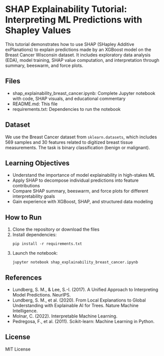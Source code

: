 # SHAP Explainability Tutorial: Interpreting ML Predictions with Shapley Values

This tutorial demonstrates how to use SHAP (SHapley Additive exPlanations) to explain predictions made by an XGBoost model on the Breast Cancer Wisconsin dataset. It includes exploratory data analysis (EDA), model training, SHAP value computation, and interpretation through summary, beeswarm, and force plots.

## Files

- shap_explainability_breast_cancer.ipynb: Complete Jupyter notebook with code, SHAP visuals, and educational commentary
- README.md: This file
- requirements.txt: Dependencies to run the notebook

## Dataset

We use the Breast Cancer dataset from `sklearn.datasets`, which includes 569 samples and 30 features related to digitized breast tissue measurements. The task is binary classification (benign or malignant).

## Learning Objectives

- Understand the importance of model explainability in high-stakes ML
- Apply SHAP to decompose individual predictions into feature contributions
- Compare SHAP summary, beeswarm, and force plots for different interpretability goals
- Gain experience with XGBoost, SHAP, and structured data modeling

## How to Run

1. Clone the repository or download the files
2. Install dependencies:
   ```
   pip install -r requirements.txt
   ```
3. Launch the notebook:
   ```
   jupyter notebook shap_explainability_breast_cancer.ipynb
   ```

## References

- Lundberg, S. M., & Lee, S.-I. (2017). A Unified Approach to Interpreting Model Predictions. NeurIPS.
- Lundberg, S. M., et al. (2020). From Local Explanations to Global Understanding with Explainable AI for Trees. Nature Machine Intelligence.
- Molnar, C. (2022). Interpretable Machine Learning.
- Pedregosa, F., et al. (2011). Scikit-learn: Machine Learning in Python.

## License

MIT License
